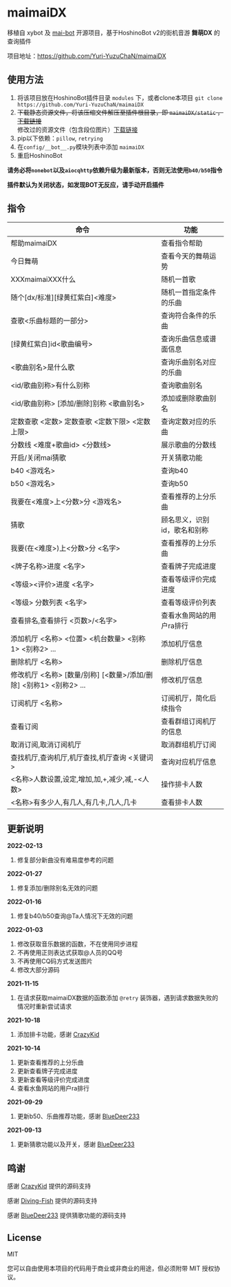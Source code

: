 # maimaiDX

移植自 xybot 及 [mai-bot](https://github.com/Diving-Fish/mai-bot) 开源项目，基于HoshinoBot v2的街机音游 **舞萌DX** 的查询插件

项目地址：https://github.com/Yuri-YuzuChaN/maimaiDX

## 使用方法

1. 将该项目放在HoshinoBot插件目录 `modules` 下，或者clone本项目 `git clone https://github.com/Yuri-YuzuChaN/maimaiDX`
2. ~~下载静态资源文件，将该压缩文件解压至插件根目录，即 `maimaiDX/static` ，[下载链接](https://www.diving-fish.com/maibot/static.zip)~~  
   修改过的资源文件（包含段位图片）[下载链接](https://wwa.lanzouq.com/iYjEy010dlne)
3. pip以下依赖：`pillow`, `retrying`
4. 在`config/__bot__.py`模块列表中添加 `maimaiDX`
5. 重启HoshinoBot

**请务必将`nonebot`以及`aiocqhttp`依赖升级为最新版本，否则无法使用`b40/b50`指令**

**插件默认为关闭状态，如发现BOT无反应，请手动开启插件**

## 指令

| 命令                                           | 功能                         |
| ---------------------------------------------- | ---------------------------- |
| 帮助maimaiDX                                   | 查看指令帮助                 |
| 今日舞萌                                       | 查看今天的舞萌运势           |
| XXXmaimaiXXX什么                               | 随机一首歌                   |
| 随个[dx/标准][绿黄红紫白]<难度>                | 随机一首指定条件的乐曲       |
| 查歌<乐曲标题的一部分>                         | 查询符合条件的乐曲           |
| [绿黄红紫白]id<歌曲编号>                       | 查询乐曲信息或谱面信息       |
| <歌曲别名>是什么歌                             | 查询乐曲别名对应的乐曲       |
| <id/歌曲别称>有什么别称                        | 查询歌曲别名                 |
| <id/歌曲别称> [添加/删除]别称 <歌曲别名>       | 添加或删除歌曲别名           |
| 定数查歌 <定数> 定数查歌 <定数下限> <定数上限> | 查询定数对应的乐曲           |
| 分数线 <难度+歌曲id> <分数线>                  | 展示歌曲的分数线             |
| 开启/关闭mai猜歌                               | 开关猜歌功能                 |
| b40 <游戏名>                                   | 查询b40                      |
| b50 <游戏名>                                   | 查询b50                      |
| 我要在<难度>上<分数>分 <游戏名>                | 查看推荐的上分乐曲           |
| 猜歌                                           | 顾名思义，识别id，歌名和别称 |
| 我要(在<难度>)上<分数>分 <名字>                | 查看推荐的上分乐曲           |
| <牌子名称>进度 <名字>                          | 查看牌子完成进度             |
| <等级><评价>进度 <名字>                        | 查看等级评价完成进度         |
| <等级> 分数列表 <名字>                          | 查看等级评价列表             |
| 查看排名,查看排行 <页数>/<名字>               | 查看水鱼网站的用户ra排行     |
| 添加机厅 <名称> <位置> <机台数量> <别称1> <别称2> ... |添加机厅信息            |
| 删除机厅 <名称>                                 | 删除机厅信息                 |
| 修改机厅 <名称> [数量/别称] [<数量>/添加/删除] <别称1> <别称2> ... |修改机厅信息|
| 订阅机厅 <名称>                                 | 订阅机厅，简化后续指令        |
| 查看订阅                                        | 查看群组订阅机厅的信息       |
| 取消订阅,取消订阅机厅                           | 取消群组机厅订阅             |
| 查找机厅,查询机厅,机厅查找,机厅查询 <关键词>     | 查询对应机厅信息            |
| <名称>人数设置,设定,增加,加,+,减少,减,-<人数>   | 操作排卡人数                 |
| <名称>有多少人,有几人,有几卡,几人,几卡          | 查看排卡人数                 |

## 更新说明

**2022-02-13**

1. 修复部分新曲没有难易度参考的问题

**2022-01-27**

1. 修复添加/删除别名无效的问题

**2022-01-16**

1. 修复b40/b50查询@Ta人情况下无效的问题

**2022-01-03**

1. 修改获取音乐数据的函数，不在使用同步进程
2. 不再使用正则表达式获取@人员的QQ号
3. 不再使用CQ码方式发送图片
4. 修改大部分源码

**2021-11-15**

1. 在请求获取maimaiDX数据的函数添加 `@retry` 装饰器，遇到请求数据失败的情况时重新尝试请求

**2021-10-18**

1. 添加排卡功能，感谢 [CrazyKid](https://github.com/CrazyKidCN)

**2021-10-14**

1. 更新查看推荐的上分乐曲
2. 更新查看牌子完成进度
3. 更新查看等级评价完成进度
4. 查看水鱼网站的用户ra排行

**2021-09-29**

1. 更新b50、乐曲推荐功能，感谢 [BlueDeer233](https://github.com/BlueDeer233) 

**2021-09-13** 

1. 更新猜歌功能以及开关，感谢 [BlueDeer233](https://github.com/BlueDeer233) 


## 鸣谢

感谢 [CrazyKid](https://github.com/CrazyKidCN) 提供的源码支持

感谢 [Diving-Fish](https://github.com/Diving-Fish) 提供的源码支持

感谢 [BlueDeer233](https://github.com/BlueDeer233) 提供猜歌功能的源码支持

## License

MIT

您可以自由使用本项目的代码用于商业或非商业的用途，但必须附带 MIT 授权协议。
